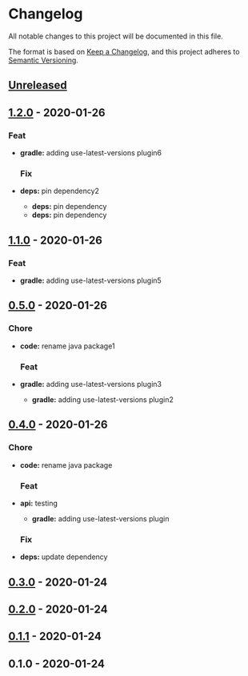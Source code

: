 # Changelog

All notable changes to this project will be documented in this file.

The format is based on [Keep a Changelog](https://keepachangelog.com/en/1.0.0/),
and this project adheres to [Semantic Versioning](https://semver.org/spec/v2.0.0.html).

<a name="unreleased"></a>

## [Unreleased]


<a name="1.2.0"></a>

## [1.2.0] - 2020-01-26

### Feat

- **gradle:** adding use-latest-versions plugin6
  
  ### Fix

- **deps:** pin dependency2
  - **deps:** pin dependency
  - **deps:** pin dependency
  
  
<a name="1.1.0"></a>

## [1.1.0] - 2020-01-26

### Feat

- **gradle:** adding use-latest-versions plugin5
  
  
<a name="0.5.0"></a>

## [0.5.0] - 2020-01-26

### Chore

- **code:** rename java package1
  
  ### Feat

- **gradle:** adding use-latest-versions plugin3
  - **gradle:** adding use-latest-versions plugin2
  
  
<a name="0.4.0"></a>

## [0.4.0] - 2020-01-26

### Chore

- **code:** rename java package
  
  ### Feat

- **api:** testing
  - **gradle:** adding use-latest-versions plugin
  
  ### Fix

- **deps:** update dependency
  
  
<a name="0.3.0"></a>

## [0.3.0] - 2020-01-24


<a name="0.2.0"></a>

## [0.2.0] - 2020-01-24


<a name="0.1.1"></a>

## [0.1.1] - 2020-01-24


<a name="0.1.0"></a>

## 0.1.0 - 2020-01-24


[Unreleased]: https://github.com:xmlking/java-gitops.git/compare/1.2.0...HEAD
[1.2.0]: https://github.com:xmlking/java-gitops.git/compare/1.1.0...1.2.0
[1.1.0]: https://github.com:xmlking/java-gitops.git/compare/0.5.0...1.1.0
[0.5.0]: https://github.com:xmlking/java-gitops.git/compare/0.4.0...0.5.0
[0.4.0]: https://github.com:xmlking/java-gitops.git/compare/0.3.0...0.4.0
[0.3.0]: https://github.com:xmlking/java-gitops.git/compare/0.2.0...0.3.0
[0.2.0]: https://github.com:xmlking/java-gitops.git/compare/0.1.1...0.2.0
[0.1.1]: https://github.com:xmlking/java-gitops.git/compare/0.1.0...0.1.1
